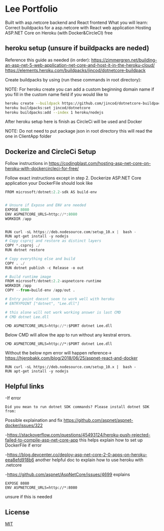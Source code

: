 # Lee Portfolio
Built with asp.netcore backend and React frontend
What you will learn:
Correct buildpacks for a asp.netcore with React web application
Hosting ASP.NET Core on Heroku (with Docker&CircleCI) free

## heroku setup (unsure if buildpacks are neded)
Reference this guide as needed (in order): https://zimmergren.net/building-an-asp-net-5-web-application-net-core-and-host-it-in-the-heroku-cloud/
https://elements.heroku.com/buildpacks/jincod/dotnetcore-buildpack


Create buildpacks by using (run these commands in root directory):

NOTE: For heroku create you can add a custom beginning domain name if you fill in the custom name field if you would like to

```bash
heroku create --buildpack https://github.com/jincod/dotnetcore-buildpack.git or heroku create {CUSTOMNAME} --buildpack https://github.com/jincod/dotnetcore-buildpack.git
heroku buildpacks:set jincod/dotnetcore
heroku buildpacks:add --index 1 heroku/nodejs
```



After heroku setup here is finish as CircleCi will be used and Docker

NOTE: Do not need to put package json in root directory this will read the one in ClientApp folder

## Dockerize and CircleCi Setup
Follow instructions in https://codingblast.com/hosting-asp-net-core-on-heroku-with-dockercircleci-for-free/

Follow exact instructions except in step 2. Dockerize ASP.NET Core application your DockerFile should look like

```python
FROM microsoft/dotnet:2.2-sdk AS build-env


# Unsure if Expose and ENV are needed
EXPOSE 8080
ENV ASPNETCORE_URLS=http://*:8080
WORKDIR /app


RUN curl -sL https://deb.nodesource.com/setup_10.x |  bash -
RUN apt-get install -y nodejs
# Copy csproj and restore as distinct layers
COPY *.csproj ./
RUN dotnet restore

# Copy everything else and build
COPY . ./
RUN dotnet publish -c Release -o out

# Build runtime image
FROM microsoft/dotnet:2.2-aspnetcore-runtime
WORKDIR /app
COPY --from=build-env /app/out .

# Entry point doesnt seem to work well with heroku
# ENTRYPOINT ["dotnet", "Lee.dll"]

# this alone will not work working answer is last CMD
# CMD dotnet Lee.dll

CMD ASPNETCORE_URLS=http://*:$PORT dotnet Lee.dll

```
Below CMD will allow the app to run without any kestral errors.
```
CMD ASPNETCORE_URLS=http://*:$PORT dotnet Lee.dll
```


Without the below npm error will happen reference-> https://hjerpbakk.com/blog/2018/06/25/aspnet-react-and-docker
```
RUN curl -sL https://deb.nodesource.com/setup_10.x |  bash -
RUN apt-get install -y nodejs
```



## Helpful links
-If error
```
Did you mean to run dotnet SDK commands? Please install dotnet SDK from:
```
Possible explaination and fix https://github.com/aspnet/aspnet-docker/issues/322


-https://stackoverflow.com/questions/45493124/heroku-push-rejected-failed-to-compile-asp-net-core-app this helps explain how to set up DockerFile if error

-https://blog.devcenter.co/deploy-asp-net-core-2-0-apps-on-heroku-eea8efd918b6 another helpful doc to explain how to use heroku with .netcore

-https://github.com/aspnet/AspNetCore/issues/4699 explains
```
EXPOSE 8080
ENV ASPNETCORE_URLS=http://*:8080
```
unsure if this is needed


## License
[MIT](https://choosealicense.com/licenses/mit/)
